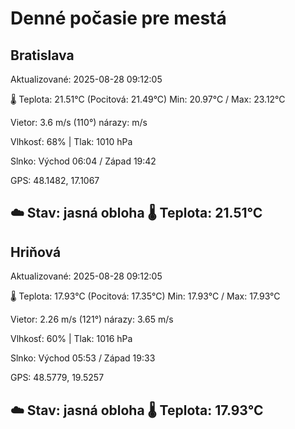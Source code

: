﻿# Denné počasie pre mestá

## Bratislava
Aktualizované: 2025-08-28 09:12:05

🌡️ Teplota: 21.51°C 
(Pocitová: 21.49°C)
Min: 20.97°C / Max: 23.12°C

Vietor: 3.6 m/s    (110°) 
nárazy:  m/s

Vlhkosť: 68% | Tlak: 1010 hPa

Slnko: Východ 06:04 / Západ 19:42

GPS: 48.1482, 17.1067

☁️ Stav: jasná obloha        🌡️ Teplota: 21.51°C
---

## Hriňová
Aktualizované: 2025-08-28 09:12:05

🌡️ Teplota: 17.93°C 
(Pocitová: 17.35°C)
Min: 17.93°C / Max: 17.93°C

Vietor: 2.26 m/s (121°)
nárazy: 3.65 m/s

Vlhkosť: 60% | Tlak: 1016 hPa

Slnko: Východ 05:53 / Západ 19:33

GPS: 48.5779, 19.5257

☁️ Stav: jasná obloha        🌡️ Teplota: 17.93°C
---
